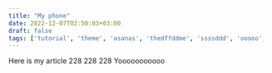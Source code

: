 ```yaml
---
title: "My phone"
date: 2022-12-07T02:50:03+03:00
draft: false
tags: ['tutorial', 'theme', 'asanas', 'thedffddme', 'ssssddd', 'ooooo', 'eeee', 'iiiii', 'ooo', 'theme'] 
---
```


Here is my article
228 228 228
Yooooooooooo


